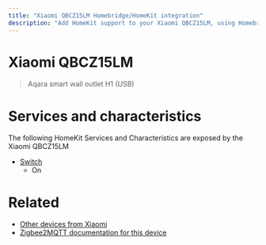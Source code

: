 ```yaml
---
title: "Xiaomi QBCZ15LM Homebridge/HomeKit integration"
description: "Add HomeKit support to your Xiaomi QBCZ15LM, using Homebridge, Zigbee2MQTT and homebridge-z2m."
---
```

<!---
This file has been GENERATED using src/docgen/docgen.ts
DO NOT EDIT THIS FILE MANUALLY!
-->
# Xiaomi QBCZ15LM
> Aqara smart wall outlet H1 (USB)


# Services and characteristics
The following HomeKit Services and Characteristics are exposed by
the Xiaomi QBCZ15LM

* [Switch](../../switch.md)
  * On


# Related
* [Other devices from Xiaomi](../index.md#xiaomi)
* [Zigbee2MQTT documentation for this device](https://www.zigbee2mqtt.io/devices/QBCZ15LM.html)